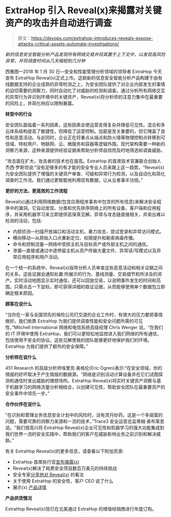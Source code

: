 # ExtraHop 引入 Reveal(x)来揭露对关键资产的攻击并自动进行调查

> 原文：<https://devops.com/extrahop-introduces-revealx-expose-attacks-critical-assets-automate-investigations/>

*新的信息安全智能分析产品发现所有网络交易并将其置于上下文中，以发现高风险异常，并将调查时间从几天缩短到几分钟*

西雅图—2018 年 1 月 30 日—安全和性能管理分析领域的领导者 ExtraHop 今天宣布 ExtraHop Reveal(x)正式上市。这款新的信息安全智能分析产品构建于由有线数据支持的企业成熟的异常检测之上，为安全团队提供了对企业内部发生的事情的迫切需要的洞察力，同时自动化了对威胁的检测和调查。通过分析所有网络交互的异常行为并识别环境中的关键资产，Reveal(x)将分析师的注意力集中在最重要的风险上，并简化响应以限制暴露。

**转型中的行业**

安全团队面临着一系列因素，这些因素会使运营变得复杂并降低可见性。混合和多云体系结构提高了敏捷性，但降低了运营控制。加密是至关重要的，但它掩盖了良性和恶意活动。与此同时，企业正在将重点从端点和防火墙等物理控制点转移到可信域、特权用户、物联网、云、微服务和容器等逻辑外围。现代架构需要一种新的洞察力来源，这种来源提供经验证据来帮助分析师自信而及时地筛选和调查威胁。

“攻击面在扩大，攻击者的技术也在提高。ExtraHop 的首席技术官兼联合创始人杰西·罗斯坦说:“没有足够多的有才能的安全专业人员来跟上这一趋势。“Reveal(x)为安全团队提供了增强的关键资产审查、可疑和异常行为检测，以及自动化和简化调查的工作流。我们通过更智能地利用现有数据，让从业者事半功倍。”

**更好的方法，更高效的工作流程**

Reveal(x)通过利用网络数据(包含应用程序事务中包含的所有信息)来解决安全程序中的漏洞。它自动发现、分类和优先排序网络上的所有设备、客户端和应用程序，并采用机器学习来立即提供高保真见解。异常与攻击链直接相关，并突出难以检测的活动，包括:

*   内部侦测—扫描开放端口和活动主机、暴力攻击、尝试登录和异常访问模式。
*   横向移动—从原始入口点重新定位、权限提升和勒索病毒传播。
*   命令和控制流量—网络中受损主机与目标资产或外部主机之间的通信。
*   渗漏—直接或通过中途停留主机从资产传输大量文件、异常读/写模式以及异常应用程序和用户活动。

在一个统一的系统中，Reveal(x)指导分析人员审查这些恶意活动和相关证据之间的关系，这些证据会通知处置:所展示的行为、基线测量、交易细节和所涉及的资产。实时活动地图显示实时通信，还可以回放交易，以说明事件发生的时间和范围。只需点击一下鼠标，即可获得详细的取证证据，从而能够使用单个数据包立即确定根本原因。

**顾客在说什么**

“当你在一家与全国领先的保险公司打交道的企业工作时，有很大的压力要把事情做好。我们依靠 ExtraHop 为我们提供调查性能和安全问题所需的可见性，”Mitchell International 网络和电信系统高级经理 Chris Wenger 说。“在我们的 IT 环境中使用 ExtraHop，我们可以更轻松地监控进入我们网络的所有通信，包括使用不安全的协议。这些见解使我的团队能够更好地保护我们的环境。ExtraHop 为我们提供了额外的安全保障。”

**分析师在说什么**

451 Research 的高级分析师埃里克·奥格伦(Eric Ogren)表示:“在安全领域，你的情报的好坏取决于产生情报的数据源。“网络是识别活动计算设备并在它们试图探测和通信时发出威胁的理想场所。ExtraHop Reveal(x)将实时关键资产洞察与基于机器学习的网络流量分析相结合，以创建可见性，帮助安全团队在最重要资产的安全事件中领先一步。”

**合作伙伴在说什么**

“在识别和管理业务信息安全计划中的风险时，没有灵丹妙药。这是一个多层面的问题，需要可靠的洞察力来源和一流的技术，”Trace3 安全运营总监蒂姆·奥布莱恩说。“我们很高兴将 ExtraHop Reveal(x)企业可见性和机器学习的强大功能集成到我们世界一流的安全实践中，帮助我们的客户在威胁影响业务之前识别和解决威胁。”

有关 ExtraHop Reveal(x)的更多信息，请查看以下附加资源:

*   ExtraHop 首席执行官[宣布揭露(x)](https://www.extrahop.com/company/blog/2018/introducing-extrahop-reveal-x-security-analytics)
*   Reveal(x)解决了耗费安全项目数百万美元的持续挑战
*   安全专家[分享他对 Reveal(x)](https://extrahop-1.wistia.com/medias/tb3d50dcr9) 的看法
*   关于使用 ExtraHop 的安全性，客户 CEO 说了什么
*   展示(x) [产品详情](https://www.extrahop.com/revealx)

**产品供货情况**

ExtraHop Reveal(x)现已在北美通过 ExtraHop 的增值经销商进行年度订购。